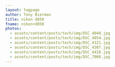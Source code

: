 ```yaml
---
layout: tagpage
author: Tony Bierman
title: nikon d850
fname: nikon+d850
photos:
  - assets/content/posts/tech/img/DSC_4040.jpg
  - assets/content/posts/tech/img/DSC_4054.jpg
  - assets/content/posts/tech/img/DSC_4321.jpg
  - assets/content/posts/tech/img/DSC_4387.jpg
  - assets/content/posts/tech/img/DSC_4418.jpg
  - assets/content/posts/tech/img/DSC_7008.jpg
---
```

